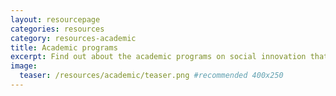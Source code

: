 ```yaml
---
layout: resourcepage
categories: resources
category: resources-academic
title: Academic programs
excerpt: Find out about the academic programs on social innovation that are run in Asia.
image:
  teaser: /resources/academic/teaser.png #recommended 400x250
---
```

